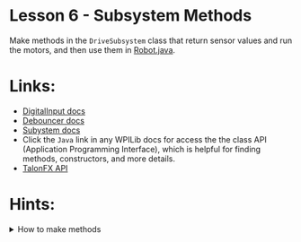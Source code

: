 # Lesson 6 - Subsystem Methods

Make methods in the `DriveSubsystem` class that return sensor values and run the motors, and then use them in [Robot.java](src/main/java/frc/robot/Robot.java).

# Links:
- [DigitalInput docs](https://docs.wpilib.org/en/stable/docs/software/hardware-apis/sensors/digital-inputs-software.html)
- [Debouncer docs](https://docs.wpilib.org/en/stable/docs/software/advanced-controls/filters/debouncer.html?highlight=debouncer)
- [Subystem docs](https://docs.wpilib.org/en/stable/docs/software/commandbased/subsystems.html)
- Click the `Java` link in any WPILib docs for access the the class API (Application Programming Interface), which is helpful for finding methods, constructors, and more details.
- [TalonFX API](https://store.ctr-electronics.com/content/api/java/html/classcom_1_1ctre_1_1phoenix_1_1motorcontrol_1_1can_1_1_talon_f_x.html)
  
# Hints:

<details><summary>How to make methods</summary>

- Write `public int myMethod(double number, String name){}` to create a method named `myMethod` that returns an `int`, and takes a `double` and a `String` as parameters. You can switch out the return type, name, and parameters based on the application. Keep in mind you can have `void` as the return type if you don't want any return value.

</details>
